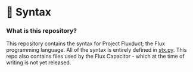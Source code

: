 # 💾 Syntax 

### What is this repository?

This repository contains the syntax for Project Fluxduct; the Flux programming language. All of the syntax is entirely defined in [stx.py](https://github.com/Fluxduct/syntax/blob/main/src/stx.py). This repo also contains files used by the Flux Capacitor - which at the time of writing is not yet released.
